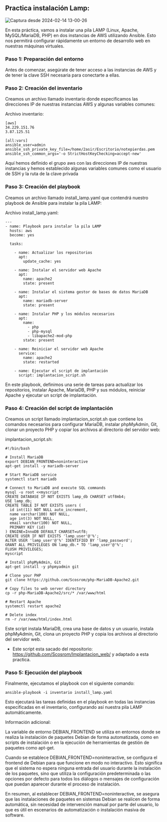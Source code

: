 ## Practica instalación Lamp:

![Captura desde 2024-02-14 13-00-26](https://github.com/Scosrom/Ansible-aws/assets/114906778/9087263d-4e83-420f-bfb0-0dab177f21b5)

En esta práctica, vamos a instalar una pila LAMP (Linux, Apache, MySQL/MariaDB, PHP) en dos instancias de AWS utilizando Ansible. Esto nos permitirá configurar rápidamente un entorno de desarrollo web en nuestras máquinas virtuales.

### Paso 1: Preparación del entorno

Antes de comenzar, asegúrate de tener acceso a las instancias de AWS y de tener la clave SSH necesaria para conectarte a ellas.

### Paso 2: Creación del inventario

Creamos un archivo llamado inventario donde especificamos las direcciones IP de nuestras instancias AWS y algunas variables comunes:

Archivo inventario: 

```
[aws]
34.229.151.76
3.87.125.51

[all:vars]
ansible_user=admin
ansible_ssh_private_key_file=/home/2asir/Escritorio/notepierdas.pem
ansible_ssh_common_args='-o StrictHostKeyChecking=accept-new'
```
Aquí hemos definido el grupo aws con las direcciones IP de nuestras instancias y hemos establecido algunas variables comunes como el usuario de SSH y la ruta de la clave privada

### Paso 3: Creación del playbook

Creamos un archivo llamado install_lamp.yaml que contendrá nuestro playbook de Ansible para instalar la pila LAMP:

Archivo install_lamp.yaml:

```
---
- name: Playbook para instalar la pila LAMP
  hosts: aws
  become: yes

  tasks:

    - name: Actualizar los repositorios
      apt:
        update_cache: yes

    - name: Instalar el servidor web Apache
      apt:
        name: apache2
        state: present

    - name: Instalar el sistema gestor de bases de datos MariaDB
      apt:
        name: mariadb-server
        state: present

    - name: Instalar PHP y los módulos necesarios
      apt:
        name:
          - php
          - php-mysql
          - libapache2-mod-php
        state: present

    - name: Reiniciar el servidor web Apache
      service:
        name: apache2
        state: restarted

    - name: Ejecutar el script de implantación
      script: implantacion_script.sh
```
En este playbook, definimos una serie de tareas para actualizar los repositorios, instalar Apache, MariaDB, PHP y sus módulos, reiniciar Apache y ejecutar un script de implantación.

### Paso 4: Creación del script de implantación

Creamos un script llamado implantacion_script.sh que contiene los comandos necesarios para configurar MariaDB, instalar phpMyAdmin, Git, clonar un proyecto PHP y copiar los archivos al directorio del servidor web:

implantacion_script.sh:

```
#!/bin/bash

# Install MariaDB 
export DEBIAN_FRONTEND=noninteractive
apt-get install -y mariadb-server

# Start MariaDB service
systemctl start mariadb

# Connect to MariaDB and execute SQL commands
mysql -u root <<myscript
CREATE DATABASE IF NOT EXISTS lamp_db CHARSET utf8mb4;
USE lamp_db;
CREATE TABLE IF NOT EXISTS users (
  id int(11) NOT NULL auto_increment,
  name varchar(100) NOT NULL,
  age int(3) NOT NULL,
  email varchar(100) NOT NULL,
  PRIMARY KEY (id)
) ENGINE=InnoDB DEFAULT CHARSET=utf8;
CREATE USER IF NOT EXISTS 'lamp_user'@'%';
ALTER USER 'lamp_user'@'%' IDENTIFIED BY 'lamp_password';
GRANT ALL PRIVILEGES ON lamp_db.* TO 'lamp_user'@'%';
FLUSH PRIVILEGES;
myscript

# Install phpMyAdmin, Git
apt-get install -y phpmyadmin git

# Clone your PHP
git clone https://github.com/Scosrom/php-MariaDB-Apache2.git 

# Copy files to web server directory
cp -r php-MariaDB-Apache2/src/* /var/www/html

# Restart Apache
systemctl restart apache2

# Delete index
rm -r /var/www/html/index.html
```
Este script instala MariaDB, crea una base de datos y un usuario, instala phpMyAdmin, Git, clona un proyecto PHP y copia los archivos al directorio del servidor web.

* Este script esta sacado del repositorio: https://github.com/Scosrom/Implantacion_web/ y adaptado a esta practica.

### Paso 5: Ejecución del playbook

Finalmente, ejecutamos el playbook con el siguiente comando:

```
ansible-playbook -i inventario install_lamp.yaml
```
Esto ejecutará las tareas definidas en el playbook en todas las instancias especificadas en el inventario, configurando así nuestra pila LAMP automáticamente.


Información adicional: 

La variable de entorno DEBIAN_FRONTEND se utiliza en entornos donde se realiza la instalación de paquetes Debian de forma automatizada, como en scripts de instalación o en la ejecución de herramientas de gestión de paquetes como apt-get.

Cuando se establece DEBIAN_FRONTEND=noninteractive, se configura el frontend de Debian para que funcione en modo no interactivo. Esto significa que el sistema no espera ninguna entrada del usuario durante la instalación de los paquetes, sino que utiliza la configuración predeterminada o las opciones por defecto para todos los diálogos o mensajes de configuración que puedan aparecer durante el proceso de instalación.

En resumen, al establecer DEBIAN_FRONTEND=noninteractive, se asegura que las instalaciones de paquetes en sistemas Debian se realicen de forma automática, sin necesidad de intervención manual por parte del usuario, lo que es útil en escenarios de automatización o instalación masiva de software.
